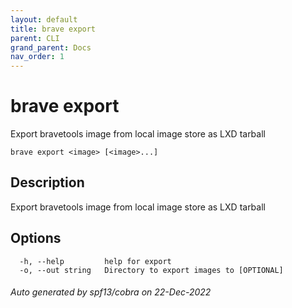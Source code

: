 ```yaml
---
layout: default
title: brave export
parent: CLI
grand_parent: Docs
nav_order: 1
---
```


# brave export

Export bravetools image from local image store as LXD tarball

```
brave export <image> [<image>...]
```

## Description

Export bravetools image from local image store as LXD tarball

## Options

```
  -h, --help         help for export
  -o, --out string   Directory to export images to [OPTIONAL]
```

###### Auto generated by spf13/cobra on 22-Dec-2022
